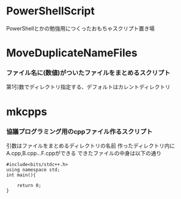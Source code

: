# PowerShellScript
PowerShellとかの勉強用につくったおもちゃスクリプト置き場
# MoveDuplicateNameFiles
### ファイル名に(数値)がついたファイルをまとめるスクリプト
第1引数でディレクトリ指定する、デフォルトはカレントディレクトリ
# mkcpps
### 協議プログラミング用のcppファイル作るスクリプト  
引数はファイルをまとめるディレクトリの名前
作ったディレクトリ内にA.cpp,B.cpp…F.cppができる
できたファイルの中身は以下の通り  
```
#include<bits/stdc++.h>
using namespace std;
int main(){

    return 0;
}

```